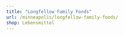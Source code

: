 ```yaml
---
title: "Longfellow Family Foods"
url: /minneapolis/longfellow-family-foods/
shop: Lebensmittel
---
```

